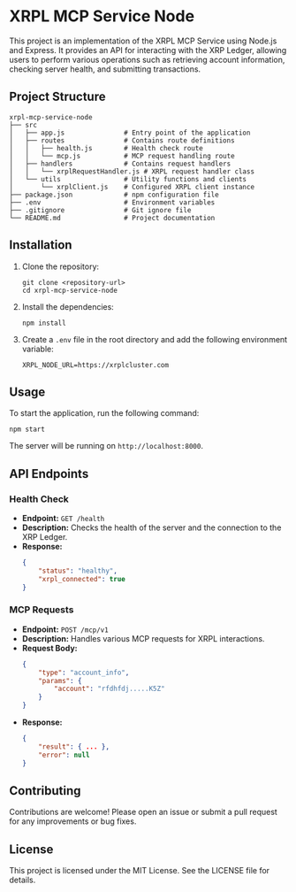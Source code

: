 # XRPL MCP Service Node

This project is an implementation of the XRPL MCP Service using Node.js and Express. It provides an API for interacting with the XRP Ledger, allowing users to perform various operations such as retrieving account information, checking server health, and submitting transactions.

## Project Structure

```
xrpl-mcp-service-node
├── src
│   ├── app.js               # Entry point of the application
│   ├── routes               # Contains route definitions
│   │   ├── health.js        # Health check route
│   │   └── mcp.js           # MCP request handling route
│   ├── handlers             # Contains request handlers
│   │   └── xrplRequestHandler.js # XRPL request handler class
│   └── utils                # Utility functions and clients
│       └── xrplClient.js    # Configured XRPL client instance
├── package.json             # npm configuration file
├── .env                     # Environment variables
├── .gitignore               # Git ignore file
└── README.md                # Project documentation
```

## Installation

1. Clone the repository:
   ```
   git clone <repository-url>
   cd xrpl-mcp-service-node
   ```

2. Install the dependencies:
   ```
   npm install
   ```

3. Create a `.env` file in the root directory and add the following environment variable:
   ```
   XRPL_NODE_URL=https://xrplcluster.com
   ```

## Usage

To start the application, run the following command:
```
npm start
```

The server will be running on `http://localhost:8000`.

## API Endpoints

### Health Check

- **Endpoint:** `GET /health`
- **Description:** Checks the health of the server and the connection to the XRP Ledger.
- **Response:**
  ```json
  {
      "status": "healthy",
      "xrpl_connected": true
  }
  ```

### MCP Requests

- **Endpoint:** `POST /mcp/v1`
- **Description:** Handles various MCP requests for XRPL interactions.
- **Request Body:**
  ```json
  {
      "type": "account_info",
      "params": {
          "account": "rfdhfdj.....K5Z"
      }
  }
  ```
- **Response:**
  ```json
  {
      "result": { ... },
      "error": null
  }
  ```

## Contributing

Contributions are welcome! Please open an issue or submit a pull request for any improvements or bug fixes.

## License

This project is licensed under the MIT License. See the LICENSE file for details.
